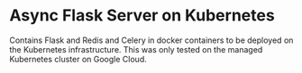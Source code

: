# Async Flask Server on Kubernetes

Contains Flask and Redis and Celery in docker containers to be deployed on the Kubernetes infrastructure.
This was only tested on the managed Kubernetes cluster on Google Cloud.